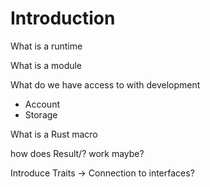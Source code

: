 Introduction
===

What is a runtime

What is a module

What do we have access to with development

 - Account
 - Storage


 What is a Rust macro

 how does Result/? work maybe?

 Introduce Traits -> Connection to interfaces?